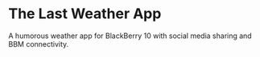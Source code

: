 The Last Weather App
=================

A humorous weather app for BlackBerry 10 with social media sharing and BBM connectivity.
